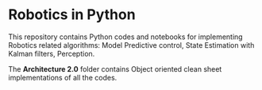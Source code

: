 # Robotics in Python

This repository contains Python codes and notebooks for implementing Robotics related algorithms: Model Predictive control, State Estimation with Kalman filters, Perception.

The **Architecture 2.0** folder contains Object oriented clean sheet implementations of all the codes. 
